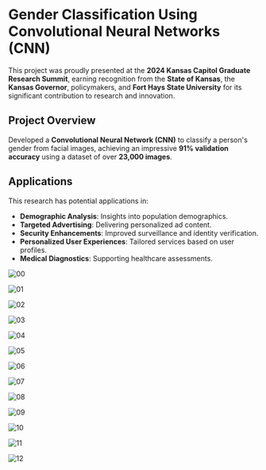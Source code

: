 # Gender Classification Using Convolutional Neural Networks (CNN)

This project was proudly presented at the **2024 Kansas Capitol Graduate Research Summit**, earning recognition from the **State of Kansas**, the **Kansas Governor**, policymakers, and **Fort Hays State University** for its significant contribution to research and innovation.

## Project Overview
Developed a **Convolutional Neural Network (CNN)** to classify a person's gender from facial images, achieving an impressive **91% validation accuracy** using a dataset of over **23,000 images**.

## Applications
This research has potential applications in:  
- **Demographic Analysis**: Insights into population demographics.  
- **Targeted Advertising**: Delivering personalized ad content.  
- **Security Enhancements**: Improved surveillance and identity verification.  
- **Personalized User Experiences**: Tailored services based on user profiles.  
- **Medical Diagnostics**: Supporting healthcare assessments.

![00](https://github.com/user-attachments/assets/415cd011-d384-4715-9c4c-7e06061fed74)

![01](https://github.com/user-attachments/assets/67ad342a-48e4-4c19-a6d3-7d719020d45f)

![02](https://github.com/user-attachments/assets/d43482d5-fcab-4f8c-909a-a93fe52104d4)

![03](https://github.com/user-attachments/assets/b8bed775-ffcd-4adf-b5da-988fb4ef4597)

![04](https://github.com/user-attachments/assets/bbdd0da3-b905-4951-aba3-d4712718017f)

![05](https://github.com/user-attachments/assets/40fbf849-917c-4ab3-91a0-ded2399df663)

![06](https://github.com/user-attachments/assets/fcfb9eee-e4d4-4326-92bd-fa5997ee914a)

![07](https://github.com/user-attachments/assets/6146f90c-f789-4552-9cf1-72649a813789)

![08](https://github.com/user-attachments/assets/b2e9e653-c0af-4f6b-a5bc-3273f253282f)

![09](https://github.com/user-attachments/assets/aee4455f-f682-457a-b546-105c46cb667c)

![10](https://github.com/user-attachments/assets/970408c4-22d2-44b1-a561-4a8e820fddfe)

![11](https://github.com/user-attachments/assets/f3cdf9d6-7e92-4523-bf4b-a603b4cdf833)

![12](https://github.com/user-attachments/assets/bd4bd766-520d-4824-ae4d-dc5f8c7200dd)
